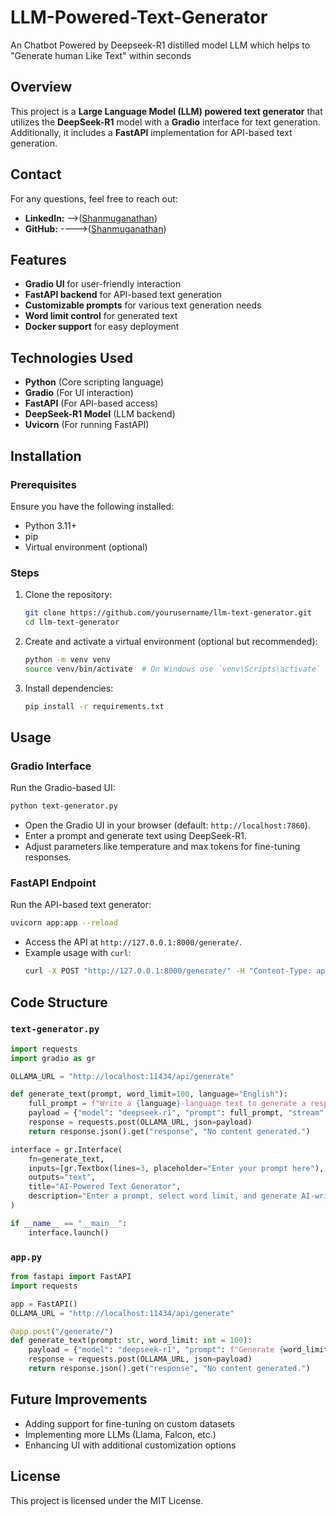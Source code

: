 # LLM-Powered-Text-Generator
An  Chatbot Powered by Deepseek-R1 distilled  model LLM which helps to "Generate human Like Text" within seconds

## Overview
This project is a **Large Language Model (LLM) powered text generator** that utilizes the **DeepSeek-R1** model with a **Gradio** interface for text generation. Additionally, it includes a **FastAPI** implementation for API-based text generation.

## Contact
For any questions, feel free to reach out:
- **LinkedIn:** -->([Shanmuganathan](https://www.linkedin.com/in/shanmuganathan120))
- **GitHub:** ---->([Shanmuganathan](https://github.com/Shanmuganathan2004))

## Features
- **Gradio UI** for user-friendly interaction
- **FastAPI backend** for API-based text generation
- **Customizable prompts** for various text generation needs
- **Word limit control** for generated text
- **Docker support** for easy deployment

## Technologies Used
- **Python** (Core scripting language)
- **Gradio** (For UI interaction)
- **FastAPI** (For API-based access)
- **DeepSeek-R1 Model** (LLM backend)
- **Uvicorn** (For running FastAPI)

## Installation

### Prerequisites
Ensure you have the following installed:
- Python 3.11+
- pip
- Virtual environment (optional)

### Steps
1. Clone the repository:
   ```sh
   git clone https://github.com/yourusername/llm-text-generator.git
   cd llm-text-generator
   ```
2. Create and activate a virtual environment (optional but recommended):
   ```sh
   python -m venv venv
   source venv/bin/activate  # On Windows use `venv\Scripts\activate`
   ```
3. Install dependencies:
   ```sh
   pip install -r requirements.txt
   ```

## Usage

### Gradio Interface
Run the Gradio-based UI:
```sh
python text-generator.py
```
- Open the Gradio UI in your browser (default: `http://localhost:7860`).
- Enter a prompt and generate text using DeepSeek-R1.
- Adjust parameters like temperature and max tokens for fine-tuning responses.

### FastAPI Endpoint
Run the API-based text generator:
```sh
uvicorn app:app --reload
```
- Access the API at `http://127.0.0.1:8000/generate/`.
- Example usage with `curl`:
  ```sh
  curl -X POST "http://127.0.0.1:8000/generate/" -H "Content-Type: application/json" -d '{"prompt": "Write an article about AI", "word_limit": 100}'
  ```

## Code Structure

### `text-generator.py`
```python
import requests
import gradio as gr

OLLAMA_URL = "http://localhost:11434/api/generate"

def generate_text(prompt, word_limit=100, language="English"):
    full_prompt = f"Write a {language}-language text to generate a response within {word_limit} words:\n\n{prompt}"
    payload = {"model": "deepseek-r1", "prompt": full_prompt, "stream": False}
    response = requests.post(OLLAMA_URL, json=payload)
    return response.json().get("response", "No content generated.")

interface = gr.Interface(
    fn=generate_text,
    inputs=[gr.Textbox(lines=3, placeholder="Enter your prompt here"), gr.Slider(50, 500, step=50, label="Word Limit"), gr.Button("Regenerate")],
    outputs="text",
    title="AI-Powered Text Generator",
    description="Enter a prompt, select word limit, and generate AI-written content."
)

if __name__ == "__main__":
    interface.launch()
```

### `app.py`
```python
from fastapi import FastAPI
import requests

app = FastAPI()
OLLAMA_URL = "http://localhost:11434/api/generate"

@app.post("/generate/")
def generate_text(prompt: str, word_limit: int = 100):
    payload = {"model": "deepseek-r1", "prompt": f"Generate {word_limit} words:\n\n{prompt}", "stream": False}
    response = requests.post(OLLAMA_URL, json=payload)
    return response.json().get("response", "No content generated.")
```
## Future Improvements
- Adding support for fine-tuning on custom datasets
- Implementing more LLMs (Llama, Falcon, etc.)
- Enhancing UI with additional customization options

## License
This project is licensed under the MIT License.
